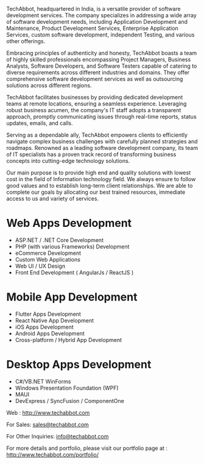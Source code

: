 TechAbbot, headquartered in India, is a versatile provider of software development services. The company specializes in addressing a wide array of software development needs, including Application Development and Maintenance, Product Development Services, Enterprise Application Services, custom software development, independent Testing, and various other offerings.

Embracing principles of authenticity and honesty, TechAbbot boasts a team of highly skilled professionals encompassing Project Managers, Business Analysts, Software Developers, and Software Testers capable of catering to diverse requirements across different industries and domains. They offer comprehensive software development services as well as outsourcing solutions across different regions.

TechAbbot facilitates businesses by providing dedicated development teams at remote locations, ensuring a seamless experience. Leveraging robust business acumen, the company's IT staff adopts a transparent approach, promptly communicating issues through real-time reports, status updates, emails, and calls.

Serving as a dependable ally, TechAbbot empowers clients to efficiently navigate complex business challenges with carefully planned strategies and roadmaps. Renowned as a leading software development company, its team of IT specialists has a proven track record of transforming business concepts into cutting-edge technology solutions.

Our main purpose is to provide high end and quality solutions with lowest cost in the field of Information technology field. We always ensure to follow good values and to establish long-term client relationships. We are able to complete our goals by allocating our best trained resources, immediate access to us and variety of services.

# Web Apps Development
- ASP.NET / .NET Core Development
- PHP (with various Frameworks) Development
- eCommerce Development
- Custom Web Applications
- Web UI / UX Design
- Front End Development ( AngularJs / ReactJS )

# Mobile App Development
- Flutter Apps Development
- React Native App Development
- iOS Apps Development
- Android Apps Development
- Cross-platform / Hybrid App Development

# Desktop Apps Development
- C#/VB.NET WinForms
- Windows Presentation Foundation (WPF)
- MAUI
- DevExpress / SyncFusion / ComponentOne

Web  :  http://www.techabbot.com

For Sales: sales@techabbot.com

For Other Inquiries: info@techabbot.com

For more details and portfolio, please visit our portfolio page at : http://www.techabbot.com/portfolio/
